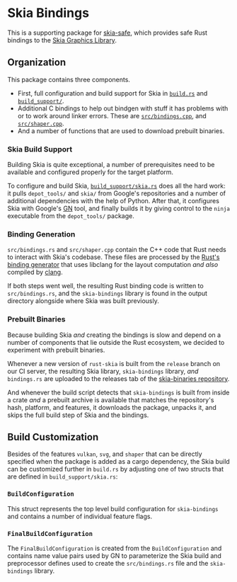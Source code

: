 # Skia Bindings

This is a supporting package for [skia-safe](https:://crates.io/crate/skia-safe), which provides safe Rust bindings to the [Skia Graphics Library](https://skia.org/).

## Organization

This package contains three components. 

- First, full configuration and build support for Skia in [`build.rs`](build.rs) and  [`build_support/`](build_support/).
- Additional C bindings to help out bindgen with stuff it has problems with or to work around linker errors. These are [`src/bindings.cpp`](src/bindings.cpp), and [`src/shaper.cpp`](src/shaper.cpp).
- And a number of functions that are used to download prebuilt binaries.

### Skia Build Support

Building Skia is quite exceptional, a number of prerequisites need to be available and configured properly for the target platform.

To configure and build Skia, [`build_support/skia.rs`](build_support/skia.rs) does all the hard work: it pulls `depot_tools/` and `skia/` from Google's repositories and a number of additional dependencies with the help of Python. After that, it configures Skia with Google's [GN](https://gn.googlesource.com/gn/+/refs/heads/master/README.md) tool, and finally builds it by giving control to the `ninja` executable from the `depot_tools/` package.

### Binding Generation

`src/bindings.rs` and `src/shaper.cpp` contain the C++ code that Rust needs to interact with Skia's codebase. These files are processed by the [Rust's binding generator](<https://github.com/rust-lang/rust-bindgen>) that uses libclang for the layout computation _and also_ compiled by [clang](https://clang.llvm.org/).

If both steps went well, the resulting Rust binding code is written to `src/bindings.rs`, and the `skia-bindings` library is found in the output directory alongside where Skia was built previously.

### Prebuilt Binaries

Because building Skia _and_ creating the bindings is slow and depend on a number of components that lie outside the Rust ecosystem, we decided to experiment with prebuilt binaries.

Whenever a new version of `rust-skia` is built from the `release` branch on our CI server, the resulting Skia library, `skia-bindings` library, _and_ `bindings.rs` are uploaded to the releases tab of the [skia-binaries repository](<https://github.com/rust-skia/skia-binaries/releases>).

And whenever the build script detects that `skia-bindings` is built from inside a crate _and_ a prebuilt archive is available that matches the repository's hash, platform, and features, it downloads the package, unpacks it, and skips the full build step of Skia and the bindings.

## Build Customization

Besides of the features `vulkan`, `svg`, and `shaper` that can be directly specified when the package is added as a cargo dependency, the Skia build can be customized further in `build.rs` by adjusting one of two structs that are defined in `build_support/skia.rs`:

### `BuildConfiguration`

This struct represents the top level build configuration for `skia-bindings` and contains a number of individual feature flags.

### `FinalBuildConfiguration`

The `FinalBuildConfiguration` is created from the `BuildConfiguration` and contains name value pairs used by GN to parameterize the Skia build and preprocessor defines used to create the `src/bindings.rs` file and the `skia-bindings` library.

